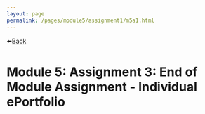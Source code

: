 ```yaml
---
layout: page
permalink: /pages/module5/assignment1/m5a1.html
---
```


⬅️[Back](/pages/module5.html)

# Module 5: Assignment 3: End of Module Assignment - Individual ePortfolio

